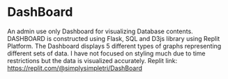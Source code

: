 # DashBoard
An admin use only Dashboard for visualizing Database contents.
DASHBOARD is constructed using Flask, SQL and D3js library using Replit Platform.
The Dashboard displays 5 different types of graphs representing different sets of data.
I have not focused on styling much due to time restrictions but the data is visualized accurately.
Replit link: https://replit.com/@simplysimpletri/DashBoard

